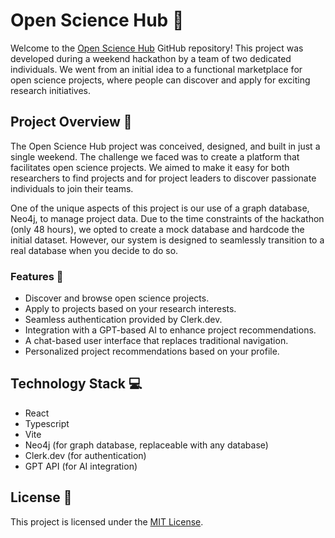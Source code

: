# Open Science Hub 🌟

Welcome to the [Open Science Hub](https://opensciencehub.space/) GitHub repository! This project was developed during a weekend hackathon by a team of two dedicated individuals. We went from an initial idea to a functional marketplace for open science projects, where people can discover and apply for exciting research initiatives.

## Project Overview 📝

The Open Science Hub project was conceived, designed, and built in just a single weekend. The challenge we faced was to create a platform that facilitates open science projects. We aimed to make it easy for both researchers to find projects and for project leaders to discover passionate individuals to join their teams.

One of the unique aspects of this project is our use of a graph database, Neo4j, to manage project data. Due to the time constraints of the hackathon (only 48 hours), we opted to create a mock database and hardcode the initial dataset. However, our system is designed to seamlessly transition to a real database when you decide to do so.

### Features 🤖

- Discover and browse open science projects.
- Apply to projects based on your research interests.
- Seamless authentication provided by Clerk.dev.
- Integration with a GPT-based AI to enhance project recommendations.
- A chat-based user interface that replaces traditional navigation.
- Personalized project recommendations based on your profile.

## Technology Stack 💻

- React
- Typescript
- Vite
- Neo4j (for graph database, replaceable with any database)
- Clerk.dev (for authentication)
- GPT API (for AI integration)

## License 📜

This project is licensed under the [MIT License](LICENSE).

